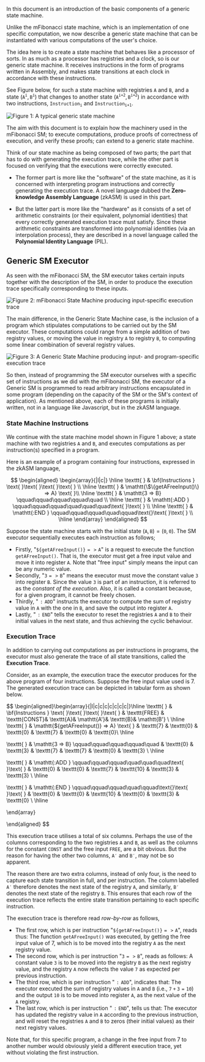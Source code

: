 In this document is an introduction of the basic components of a generic state machine.

Unlike the mFibonacci state machine, which is an implementation of one specific computation, we now describe a generic state machine that can be instantiated with various computations of the user's choice.

The idea here is to create a state machine that behaves like a processor of sorts. In as much as a processor has registries and a clock, so is our generic state machine. It receives instructions in the form of programs written in Assembly, and makes state transitions at each clock in accordance with these instructions.

See Figure below, for such a state machine with registries $\texttt{A}$ and $\texttt{B}$, and a state $\big(\texttt{A}^{\texttt{i}},\texttt{B}^{\texttt{i}}\big)$ that changes to another state $\big(\texttt{A}^{\texttt{i+2}},\texttt{B}^{\texttt{i+2}}\big)$ in accordance with two instructions, $\texttt{Instruction}_{\texttt{i}}$ and $\texttt{Instruction}_{\texttt{i+1}}$.

![Figure 1: A typical generic state machine](/img/zkvm/gen1-typical-gen-sm.png)

The aim with this document is to explain how the machinery used in the mFibonacci SM; to execute computations, produce proofs of correctness of execution, and verify these proofs; can extend to a generic state machine.

Think of our state machine as being composed of two parts; the part that has to do with generating the execution trace, while the other part is focused on verifying that the executions were correctly executed. 

- The former part is more like the "software" of the state machine, as it is concerned with interpreting program instructions and correctly generating the execution trace. A novel language dubbed the **Zero-knowledge Assembly Language** (zkASM) is used in this part.

- But the latter part is more like the "hardware" as it consists of a set of arithmetic constraints (or their equivalent, polynomial identities) that every correctly generated execution trace must satisfy. Since these arithmetic constraints are transformed into polynomial identities (via an interpolation process), they are described in a novel language called the **Polynomial Identity Language** (PIL).

## Generic SM Executor

As seen with the mFibonacci SM, the SM executor takes certain inputs together with the description of the SM, in order to produce the execution trace specifically corresponding to these inputs. 

![Figure 2: mFibonacci State Machine producing input-specific execution trace](/img/zkvm/gen2-mfib-exec-w-inputs.png)

The main difference, in the Generic State Machine case, is the inclusion of a program which stipulates computations to be carried out by the SM executor. These computations could range from a simple addition of two registry values, or moving the value in registry $\texttt{A}$ to registry $\texttt{B}$, to computing some linear combination of several registry values.

![Figure 3: A Generic State Machine producing input- and program-specific execution trace ](/img/zkvm/gen3-gen-sm-w-input-instrctn.png)

So then, instead of programming the SM executor ourselves with a specific set of instructions as we did with the mFibonacci SM, the executor of a Generic SM is programmed to read arbitrary instructions encapsulated in some program (depending on the capacity of the SM or the SM's context of application). As mentioned above, each of these programs is initially written, not in a language like Javascript, but in the zkASM language.

### State Machine Instructions

We continue with the state machine model shown in Figure 1 above; a state machine with two registries $\texttt{A}$ and $\texttt{B}$, and executes computations as per instruction(s) specified in a program.

Here is an example of a program containing four instructions, expressed in the zkASM language,

$$
\begin{aligned}
\begin{array}{|l|c|}
\hline 
\texttt{ } & \bf{Instructions } \text{ }\text{ }\text{ }\text{ } \\ \hline
\texttt{ } & \mathtt{\$\{getAFreeInput()\} => A} \text{ }\\ \hline
\texttt{ } & \mathtt{3 => B} \qquad\qquad\qquad\qquad\quad \\ \hline
\texttt{ } & \mathtt{:ADD } \qquad\qquad\qquad\quad\quad\quad\text{ }\text{ } \\ \hline
\texttt{ } & \mathtt{:END } \qquad\qquad\qquad\quad\qquad\text{}\text{ }\text{ } \\ \hline 
\end{array}
\end{aligned}
$$

Suppose the state machine starts with the initial state $\big(\texttt{A},\texttt{B}\big) = \big(\texttt{0},\texttt{0} \big)$. The SM executor sequentially executes each instruction as follows;  

- Firstly, "$\mathtt{\$\{getAFreeInput()\} => A}$" is a request to execute the function $\texttt{getAFreeInput()}$. That is, the executor must get a free input value and move it into register $\texttt{A}$. Note that "free input" simply means the input can be any numeric value.
- Secondly, "$\mathtt{3 => B}$" means the executor must move the constant value $\mathtt{3}$ into register $\mathtt{B}$. Since the value $\texttt{3}$ is part of an instruction, it is referred to as the *constant of the execution*. Also, it is called a constant because, for a given program, it cannot be freely chosen.
- Thirdly, "$\mathtt{:ADD }$" instructs the executor to compute the sum of registry value in $\mathtt{A}$ with the one in $\mathtt{B}$, and save the output into register $\mathtt{A}$.
- Lastly, "$\mathtt{:END }$" tells the executor to reset the registries $\mathtt{A}$ and $\mathtt{B}$ to their initial values in the next state, and thus achieving the cyclic behaviour.

### Execution Trace

In addition to carrying out computations as per instructions in programs, the executor must also generate the trace of all state transitions, called the **Execution Trace**.

Consider, as an example, the execution trace the executor produces for the above program of four instructions. Suppose the free input value used is $7$. The generated execution trace can be depicted in tabular form as shown below.

$$
\begin{aligned}\begin{array}{|l|c|c|c|c|c|c|c|}\hline 
\texttt{ } & \bf{Instructions } \text{ }\text{ }\text{ }\text{ } & \texttt{FREE} & \texttt{CONST}& \texttt{A}& \mathtt{A'}& \texttt{B}& \mathtt{B'} \\ \hline 
\texttt{ } & \mathtt{\$\{getAFreeInput()\} => A} \text{ } & \texttt{7} & \texttt{0} & \texttt{0} & \texttt{7} & \texttt{0} & \texttt{0}\\ \hline

\texttt{ } & \mathtt{3 => B} \qquad\qquad\qquad\qquad\quad & \texttt{0} & \texttt{3} & \texttt{7} & \texttt{7} & \texttt{0} & \texttt{3} \\ \hline

\texttt{ } & \mathtt{:ADD } \qquad\qquad\qquad\quad\quad\quad\text{ }\text{ } & \texttt{0} & \texttt{0} & \texttt{7} & \texttt{10} & \texttt{3} & \texttt{3} \\ \hline

\texttt{ } & \mathtt{:END } \qquad\qquad\qquad\quad\qquad\text{}\text{ }\text{ } & \texttt{0} & \texttt{0} & \texttt{10} & \texttt{0} & \texttt{3} & \texttt{0} \\ \hline

\end{array}

\end{aligned}
$$

This execution trace utilises a total of six columns. Perhaps the use of the columns corresponding to the two registries $\texttt{A}$ and $\texttt{B}$, as well as the columns for the constant $\texttt{CONST}$ and the free input $\texttt{FREE}$, are a bit obvious. But the reason for having the other two columns, $\mathtt{A'}$ and $\mathtt{B'}$, may not be so apparent. 

The reason there are two extra columns, instead of only four, is the need to capture each state transition in full, and per instruction. The column labelled $\mathtt{A'}$ therefore denotes the next state of the registry $\mathtt{A}$, and similarly, $\mathtt{B'}$ denotes the next state of the registry $\mathtt{B}$. This ensures that each row of the execution trace reflects the entire state transition pertaining to each specific instruction.

The execution trace is therefore read *row-by-row* as follows,

- The first row, which is per instruction "$\mathtt{\$\{getAFreeInput()\} => A}$", reads thus: The function $\texttt{getAFreeInput()}$ was executed, by getting the free input value of $7$, which is to be moved into the registry $\texttt{A}$ as the next registry value.
- The second row, which is per instruction "$\mathtt{3 => B}$", reads as follows: A constant value $\texttt{3}$ is to be moved into the registry $\texttt{B}$ as the next registry value, and the registry $\texttt{A}$ now reflects the value $\texttt{7}$ as expected per previous instruction.
- The third row, which is per instruction "$\mathtt{:ADD }$", indicates that: The executor executed the sum of registry values in $\mathtt{A}$ and $\mathtt{B}$ $\big( \text{i.e.},\ \mathtt{7 + 3 = 10}\big)$ and the output $\mathtt{10}$ is to be moved into register $\mathtt{A}$, as the next value of the $\mathtt{A}$ registry.
- The last row, which is per instruction "$\mathtt{:END }$", tells us that: The executor has updated the registry value in $\mathtt{A}$ according to the previous instruction, and will reset the registries $\mathtt{A}$ and $\mathtt{B}$ to zeros (their initial values) as their next registry values.

Note that, for this specific program, a change in the free input from $7$ to another number would obviously yield a different execution trace, yet without violating the first instruction.
